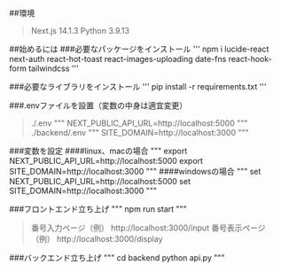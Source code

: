 ##環境
>Next.js 14.1.3
>Python 3.9.13


##始めるには
###必要なパッケージをインストール
'''
npm i lucide-react next-auth react-hot-toast react-images-uploading date-fns react-hook-form tailwindcss
'''

###必要なライブラリをインストール
'''
pip install -r requirements.txt
'''

###.envファイルを設置（変数の中身は適宜変更）
>./.env
"""
NEXT_PUBLIC_API_URL=http://localhost:5000
"""
>./backend/.env
"""
SITE_DOMAIN=http://localhost:3000
"""

###変数を設定
####linux、macの場合
"""
export NEXT_PUBLIC_API_URL=http://localhost:5000
export SITE_DOMAIN=http://localhost:3000
"""
####windowsの場合
"""
set NEXT_PUBLIC_API_URL=http://localhost:5000
set SITE_DOMAIN=http://localhost:3000
"""

###フロントエンド立ち上げ
"""
npm run start
"""
>番号入力ページ（例）
>http://localhost:3000/input
>番号表示ページ（例）
>http://localhost:3000/display

###バックエンド立ち上げ
"""
cd backend
python api.py
"""